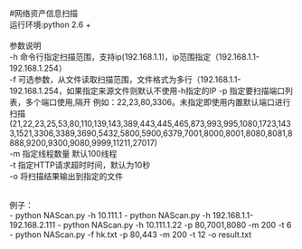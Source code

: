 #网络资产信息扫描
<br>
运行环境:python 2.6 +<br>
<br>
参数说明<br>
-h 命令行指定扫描范围，支持ip(192.168.1.1)，ip范围指定（192.168.1.1-192.168.1.254）<br>
-f 可选参数，从文件读取扫描范围，文件格式为多行（192.168.1.1-192.168.1.254，如果指定来源文件则默认不使用-h指定的IP
-p 指定要扫描端口列表，多个端口使用,隔开 例如：22,23,80,3306。未指定即使用内置默认端口进行扫描(21,22,23,25,53,80,110,139,143,389,443,445,465,873,993,995,1080,1723,1433,1521,3306,3389,3690,5432,5800,5900,6379,7001,8000,8001,8080,8081,8888,9200,9300,9080,9999,11211,27017)<br>
-m 指定线程数量 默认100线程<br>
-t 指定HTTP请求超时时间，默认为10秒<br>
-o 将扫描结果输出到指定的文件

<br>
例子：<br>
- python NAScan.py -h 10.111.1
- python NAScan.py -h 192.168.1.1-192.168.2.111
- python NAScan.py -h 10.111.1.22 -p 80,7001,8080 -m 200 -t 6
- python NAScan.py -f hk.txt -p 80,443 -m 200 -t 12 -o result.txt
